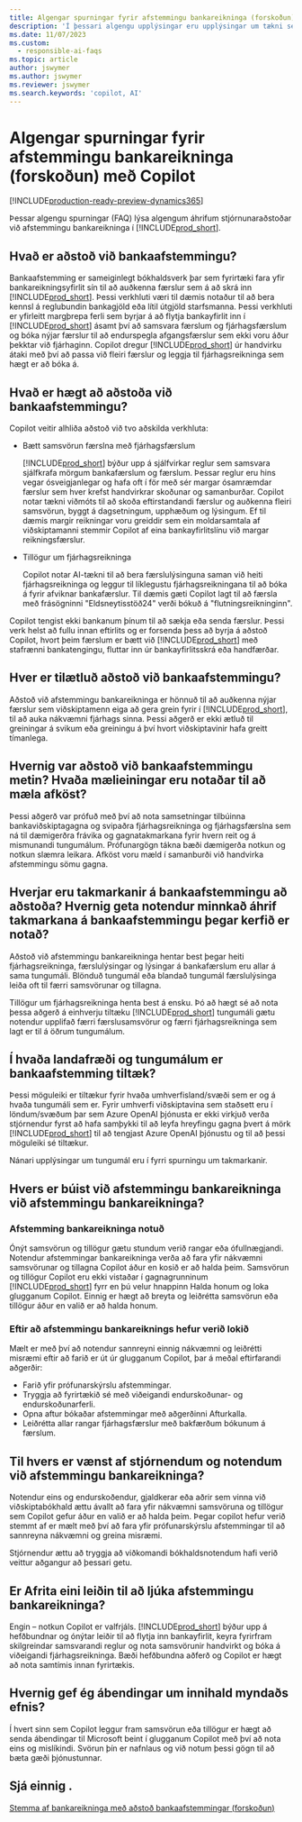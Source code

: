 ```yaml
---
title: Algengar spurningar fyrir afstemmingu bankareikninga (forskoðun) með Copilot
description: 'Í þessari algengu upplýsingar eru upplýsingar um tækni sem er notuð til að stemma af bankareikninga og yfirlit Business Central. Í honum eru lykilatriði og upplýsingar um notkun ÓM, hvernig það var prófað og metið og allar sérstakar takmarkanir.'
ms.date: 11/07/2023
ms.custom:
  - responsible-ai-faqs
ms.topic: article
author: jswymer
ms.author: jswymer
ms.reviewer: jswymer
ms.search.keywords: 'copilot, AI'
---
```


# Algengar spurningar fyrir afstemmingu bankareikninga (forskoðun) með Copilot

[!INCLUDE[production-ready-preview-dynamics365](includes/production-ready-preview-dynamics365.md)]

Þessar algengu spurningar (FAQ) lýsa algengum áhrifum stjórnunaraðstoðar við afstemmingu bankareikninga í [!INCLUDE[prod_short](includes/prod_short.md)]. 

## Hvað er aðstoð við bankaafstemmingu?

Bankaafstemming er sameiginlegt bókhaldsverk þar sem fyrirtæki fara yfir bankareikningsyfirlit sín til að auðkenna færslur sem á að skrá inn [!INCLUDE[prod_short](includes/prod_short.md)]. Þessi verkhluti væri til dæmis notaður til að bera kennsl á reglubundin bankagjöld eða lítil útgjöld starfsmanna. Þessi verkhluti er yfirleitt margþrepa ferli sem byrjar á að flytja bankayfirlit inn í [!INCLUDE[prod_short](includes/prod_short.md)] ásamt því að samsvara færslum og fjárhagsfærslum og bóka nýjar færslur til að endurspegla afgangsfærslur sem ekki voru áður þekktar við fjárhaginn. Copilot dregur [!INCLUDE[prod_short](includes/prod_short.md)] úr handvirku átaki með því að passa við fleiri færslur og leggja til fjárhagsreikninga sem hægt er að bóka á. 

## Hvað er hægt að aðstoða við bankaafstemmingu?

Copilot veitir alhliða aðstoð við tvo aðskilda verkhluta: 

- Bætt samsvörun færslna með fjárhagsfærslum 

   [!INCLUDE[prod_short](includes/prod_short.md)] býður upp á sjálfvirkar reglur sem samsvara sjálfkrafa mörgum bankafærslum og færslum. Þessar reglur eru hins vegar ósveigjanlegar og hafa oft í för með sér margar ósamræmdar færslur sem hver krefst handvirkrar skoðunar og samanburðar. Copilot notar tækni viðmóts til að skoða eftirstandandi færslur og auðkenna fleiri samsvörun, byggt á dagsetningum, upphæðum og lýsingum. Ef til dæmis margir reikningar voru greiddir sem ein moldarsamtala af viðskiptamanni stemmir Copilot af eina bankayfirlitslínu við margar reikningsfærslur. 
 
- Tillögur um fjárhagsreikninga 

   Copilot notar AI-tækni til að bera færslulýsinguna saman við heiti fjárhagsreikninga og leggur til líklegustu fjárhagsreikningana til að bóka á fyrir afviknar bankafærslur. Til dæmis gæti Copilot lagt til að færsla með frásögninni "Eldsneytisstöð24" verði bókuð á "flutningsreikninginn". 

Copilot tengist ekki bankanum þínum til að sækja eða senda færslur. Þessi verk helst að fullu innan eftirlits og er forsenda þess að byrja á aðstoð Copilot, hvort þeim færslum er bætt við [!INCLUDE[prod_short](includes/prod_short.md)] með stafrænni bankatengingu, fluttar inn úr bankayfirlitsskrá eða handfærðar. 

## Hver er tilætluð aðstoð við bankaafstemmingu?

Aðstoð við afstemmingu bankareikninga er hönnuð til að auðkenna nýjar færslur sem viðskiptamenn eiga að gera grein fyrir í [!INCLUDE[prod_short](includes/prod_short.md)], til að auka nákvæmni fjárhags sinna. Þessi aðgerð er ekki ætluð til greiningar á svikum eða greiningu á því hvort viðskiptavinir hafa greitt tímanlega.   

## Hvernig var aðstoð við bankaafstemmingu metin? Hvaða mælieiningar eru notaðar til að mæla afköst?

Þessi aðgerð var prófuð með því að nota samsetningar tilbúinna bankaviðskiptagagna og svipaðra fjárhagsreikninga og fjárhagsfærslna sem ná til dæmigerðra frávika og gagnatakmarkana fyrir hvern reit og á mismunandi tungumálum. Prófunargögn tákna bæði dæmigerða notkun og notkun slæmra leikara. Afköst voru mæld í samanburði við handvirka afstemmingu sömu gagna. 

## Hverjar eru takmarkanir á bankaafstemmingu að aðstoða? Hvernig geta notendur minnkað áhrif takmarkana á bankaafstemmingu þegar kerfið er notað?

Aðstoð við afstemmingu bankareikninga hentar best þegar heiti fjárhagsreikninga, færslulýsingar og lýsingar á bankafærslum eru allar á sama tungumáli. Blönduð tungumál eða blandað tungumál færslulýsinga leiða oft til færri samsvörunar og tillagna. 

Tillögur um fjárhagsreikninga henta best á ensku. Þó að hægt sé að nota þessa aðgerð á einhverju tiltæku [!INCLUDE[prod_short](includes/prod_short.md)] tungumáli gætu notendur upplifað færri færslusamsvörur og færri fjárhagsreikninga sem lagt er til á öðrum tungumálum. 
<!--

## What operational factors and settings allow for effective and responsible use of the feature?


-->
## Í hvaða landafræði og tungumálum er bankaafstemming tiltæk? 

Þessi möguleiki er tiltækur fyrir hvaða umhverfisland/svæði sem er og á hvaða tungumáli sem er. Fyrir umhverfi viðskiptavina sem staðsett eru í löndum/svæðum þar sem Azure OpenAI þjónusta er ekki virkjuð verða stjórnendur fyrst að hafa samþykki til að leyfa hreyfingu gagna þvert á mörk [!INCLUDE[prod_short](includes/prod_short.md)] til að tengjast Azure OpenAI þjónustu og til að þessi möguleiki sé tiltækur. 

Nánari upplýsingar um tungumál eru í fyrri spurningu um takmarkanir.  

## Hvers er búist við afstemmingu bankareikninga við afstemmingu bankareikninga? 

### Afstemming bankareikninga notuð 

Ónýt samsvörun og tillögur gætu stundum verið rangar eða ófullnægjandi. Notendur afstemmingar bankareikninga verða að fara yfir nákvæmni samsvörunar og tillagna Copilot áður en kosið er að halda þeim. Samsvörun og tillögur Copilot eru ekki vistaðar í gagnagrunninum [!INCLUDE[prod_short](includes/prod_short.md)] fyrr en þú velur hnappinn Halda honum og loka glugganum Copilot. Einnig er hægt að breyta og leiðrétta samsvörun eða tillögur áður en valið er að halda honum. 

### Eftir að afstemmingu bankareiknings hefur verið lokið 

Mælt er með því að notendur sannreyni einnig nákvæmni og leiðrétti misræmi eftir að farið er út úr glugganum Copilot, þar á meðal eftirfarandi aðgerðir: 

- Farið yfir prófunarskýrslu afstemmingar. 
- Tryggja að fyrirtækið sé með viðeigandi endurskoðunar- og endurskoðunarferli. 
- Opna aftur bókaðar afstemmingar með aðgerðinni Afturkalla. 
- Leiðrétta allar rangar fjárhagsfærslur með bakfærðum bókunum á færslum. 

## Til hvers er vænst af stjórnendum og notendum við afstemmingu bankareikninga? 

Notendur eins og endurskoðendur, gjaldkerar eða aðrir sem vinna við viðskiptabókhald ættu ávallt að fara yfir nákvæmni samsvöruna og tillögur sem Copilot gefur áður en valið er að halda þeim. Þegar copilot hefur verið stemmt af er mælt með því að fara yfir prófunarskýrslu afstemmingar til að sannreyna nákvæmni og greina misræmi. 

Stjórnendur ættu að tryggja að viðkomandi bókhaldsnotendum hafi verið veittur aðgangur að þessari getu. 

## Er Afrita eini leiðin til að ljúka afstemmingu bankareikninga? 

Engin – notkun Copilot er valfrjáls. [!INCLUDE[prod_short](includes/prod_short.md)] býður upp á hefðbundnar og ónýtar leiðir til að flytja inn bankayfirlit, keyra fyrirfram skilgreindar samsvarandi reglur og nota samsvörunir handvirkt og bóka á viðeigandi fjárhagsreikninga. Bæði hefðbundna aðferð og Copilot er hægt að nota samtímis innan fyrirtækis. 

## Hvernig gef ég ábendingar um innihald myndaðs efnis?

Í hvert sinn sem Copilot leggur fram samsvörun eða tillögur er hægt að senda ábendingar til Microsoft beint í glugganum Copilot með því að nota eins og mislíkindi. Svörun þín er nafnlaus og við notum þessi gögn til að bæta gæði þjónustunnar.


## Sjá einnig .

[Stemma af bankareikninga með aðstoð bankaafstemmingar (forskoðun)](bank-reconciliation-with-copilot.md)
